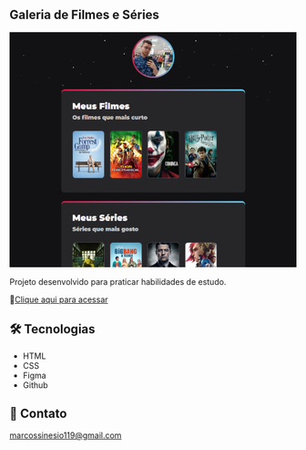 ## Galeria de Filmes e Séries

![preview](./preview.png)

Projeto desenvolvido para praticar habilidades de estudo.

:link:[Clique aqui para acessar](https://marqu1nhos.github.io/Projeto-de-HTML-e-CSS/)

## :hammer_and_wrench: Tecnologias

- HTML
- CSS
- Figma
- Github

## :e-mail: Contato

marcossinesio119@gmail.com